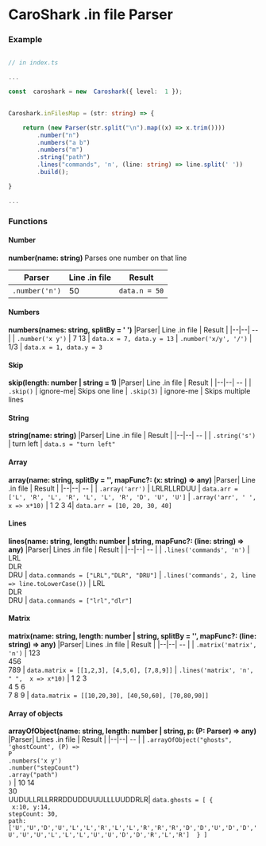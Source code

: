 
# CaroShark .in file Parser

  

### Example

```ts

// in index.ts

...

const  caroshark = new  Caroshark({ level:  1 });

  
Caroshark.inFilesMap = (str: string) => {

    return (new Parser(str.split("\n").map((x) => x.trim())))
        .number("n")
        .numbers("a b")
        .numbers("m")
        .string("path")
        .lines("commands", 'n', (line: string) => line.split(' '))
        .build();

}

...

```

  

### Functions

  

#### Number
**number(name: string)**
Parses one number on that line

  
|Parser| Line .in file | Result |
|--|--| -- |
| `.number('n')` | 50  | `data.n = 50`

  

#### Numbers
**numbers(names: string, splitBy = ' ')**
|Parser| Line .in file | Result |
|--|--| -- |
| `.number('x y')` | 7 13  | `data.x = 7, data.y = 13` 
| `.number('x/y', '/')` | 1/3  | `data.x = 1, data.y = 3` 

#### Skip  
**skip(length: number | string = 1)**
|Parser| Line .in file | Result |
|--|--| -- |
| `.skip()` | ignore-me| Skips one line
| `.skip(3)` | ignore-me  | Skips multiple lines

#### String
**string(name: string)**
|Parser| Line .in file | Result |
|--|--| -- |
| `.string('s')` | turn left  | `data.s = "turn left"`

#### Array
**array(name: string, splitBy = '', mapFunc?: (x: string) => any)**
|Parser| Line .in file | Result |
|--|--| -- |
| `.array('arr')` | LRLRLLRDUU  | `data.arr = ['L', 'R', 'L', 'R', 'L', 'L', 'R', 'D', 'U', 'U']`
| `.array('arr', ' ', x => x*10)` | 1 2 3 4| `data.arr = [10, 20, 30, 40]`

#### Lines
**lines(name: string, length: number | string, mapFunc?: (line: string) =>  any)**
|Parser| Lines .in file | Result |
|--|--| -- |
| `.lines('commands', 'n')` | LRL<br>DLR<br>DRU | `data.commands = ["LRL","DLR", "DRU"]`
| `.lines('commands', 2, line => line.toLowerCase())` | LRL<br>DLR<br>DRU | `data.commands = ["lrl","dlr"]`

#### Matrix
**matrix(name: string, length: number | string, splitBy = '', mapFunc?: (line: string) =>  any)**
|Parser| Lines .in file | Result |
|--|--| -- |
| `.matrix('matrix', 'n')` | 123<br>456<br>789 | `data.matrix = [[1,2,3], [4,5,6], [7,8,9]]`
| `.lines('matrix', 'n', " ",  x => x*10)` | 1 2 3<br>4 5 6<br>7 8 9 | `data.matrix = [[10,20,30], [40,50,60], [70,80,90]]`

#### Array of objects
**arrayOfObject(name: string, length: number | string, p: (P: Parser) =>  any)**
|Parser| Lines .in file | Result |
|--|--| -- |
| `.arrayOfObject("ghosts", 'ghostCount', (P) =>`<br>`P`<br>`.numbers('x y')`<br>`.number("stepCount")`<br>`.array("path")`<br>`)` | 10 14<br>30<br> UUDULLRLLRRRDDUDDUUULLLUUDDRLR| `data.ghosts = [ {`<br>` x:10, y:14,`<br>`stepCount: 30,`<br>`path: ['U','U','D','U','L','L','R','L','L','R','R','R','D','D','U','D','D','U','U','U','L','L','L','U','U','D','D','R','L','R']  } ]`
